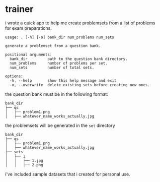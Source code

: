 # trainer
i wrote a quick app to help me create problemsets from a list of problems for exam preparations.
```
usage: . [-h] [-o] bank_dir num_problems num_sets

generate a problemset from a question bank.

positional arguments:
  bank_dir         path to the question bank directory.
  num_problems     number of problems per set.
  num_sets         number of total sets.

options:
  -h, --help       show this help message and exit
  -o, --overwrite  delete existing sets before creating new ones.
```
the question bank must be in the following format:
```
bank_dir
├── qs
│   ├── problem1.png
│   ├── whatever_name_works_actually.jpg
```
the problemsets will be generated in the `set` directory
```
bank_dir
├── qs
│   ├── problem1.png
│   ├── whatever_name_works_actually.jpg
├── sets
│   ├── 1
│   │   ├── 1.jpg
│   │   ├── 2.png 
```
i've included sample datasets that i created for personal use.